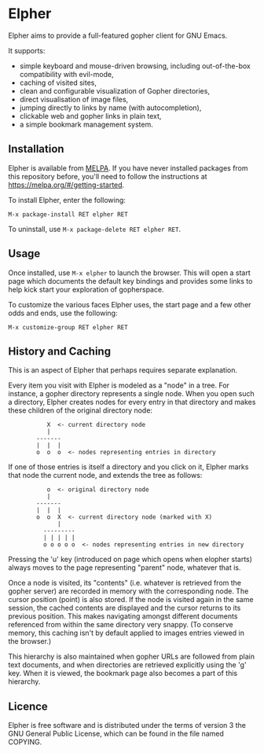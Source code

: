 Elpher
======

Elpher aims to provide a full-featured gopher client for GNU Emacs.

It supports:
- simple keyboard and mouse-driven browsing, including out-of-the-box
  compatibility with evil-mode,
- caching of visited sites,
- clean and configurable visualization of Gopher directories,
- direct visualisation of image files,
- jumping directly to links by name (with autocompletion),
- clickable web and gopher links in plain text,
- a simple bookmark management system.

Installation
------------

Elpher is available from [MELPA](https://melpa.org).  If you have
never installed packages from this repository before, you'll need
to follow the instructions at https://melpa.org/#/getting-started.

To install Elpher, enter the following:

    M-x package-install RET elpher RET

To uninstall, use `M-x package-delete RET elpher RET`.

Usage
-----

Once installed, use `M-x elpher` to launch the browser.  This will
open a start page which documents the default key bindings and
provides some links to help kick start your exploration of gopherspace.

To customize the various faces Elpher uses, the start page
and a few other odds and ends, use the following:

    M-x customize-group RET elpher RET

History and Caching
-------------------

This is an aspect of Elpher that perhaps requires separate explanation.

Every item you visit with Elpher is modeled as a "node" in a tree.
For instance, a gopher directory represents a single node.  When
you open such a directory, Elpher creates nodes for every entry
in that directory and makes these children of the original directory node:

               X  <- current directory node
               |
            -------
            |  |  |
            o  o  o  <- nodes representing entries in directory

If one of those entries is itself a directory and you click on it,
Elpher marks that node the current node, and extends the tree as follows:

               o  <- original directory node
               |
            -------
            |  |  |
            o  o  X  <- current directory node (marked with X)
                  |
              ---------
              | | | | |
              o o o o o  <- nodes representing entries in new directory
              
Pressing the 'u' key (introduced on page which opens when elopher starts)
always moves to the page representing "parent" node, whatever that is.

Once a node is visited, its "contents" (i.e. whatever is retrieved
from the gopher server) are recorded in memory with the corresponding
node.  The cursor position (point) is also stored. If the node is
visited again in the same session, the cached contents are displayed
and the cursor returns to its previous position.  This makes
navigating amongst different documents referenced from within the same
directory very snappy. (To conserve memory, this caching isn't by
default applied to images entries viewed in the browser.)

This hierarchy is also maintained when gopher URLs are followed from plain
text documents, and when directories are retrieved explicitly using the 'g'
key. When it is viewed, the bookmark page also becomes a part of this
hierarchy.

Licence
-------

Elpher is free software and is distributed under the terms of version
3 the GNU General Public License, which can be found in the file named
COPYING.
